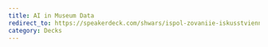 ```yaml
---
title: AI in Museum Data
redirect_to: https://speakerdeck.com/shwars/ispol-zovaniie-iskusstviennogho-intielliekta-v-rabotie-s-dannymi-muzieinykh-kolliektsii
category: Decks
---
```

